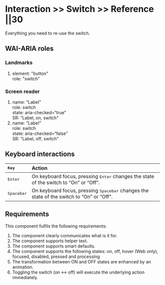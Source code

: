 # Interaction >> Switch >> Reference ||30

<p class="paragraph--emphasis">Everything you need to re-use the switch.</p>

## WAI-ARIA roles

### Landmarks

1. element: "button"<br>
   role: "switch"

### Screen reader

1. name: “Label”<br>
   role: switch<br>
   state: aria-checked=“true”<br>
   SR: “Label, on, switch"
2. name: “Label”<br>
   role: switch<br>
   state: aria-checked=“false”<br>
   SR: “Label, off, switch”

## Keyboard interactions

| <kbd>Key</kbd>      | Action                                                                                            |
| :------------------ | :------------------------------------------------------------------------------------------------ |
| <kbd>Enter</kbd>    | On keyboard focus, pressing <kbd>Enter</kbd> changes the state of the switch to “On” or “Off”.    |
| <kbd>Spacebar</kbd> | On keyboard focus, pressing <kbd>Spacebar</kbd> changes the state of the switch to “On” or “Off”. |

## Requirements

This component fulfils the following requirements:

1. The component clearly communicates what is it for.
2. The component supports helper text.
3. The component supports smart defaults.
4. The component supports the following states: on, off, hover (Web only), focused, disabled, pressed and processing
5. The transformation between ON and OFF states are enhanced by an animation.
6. Toggling the switch (on <-> off) will execute the underlying action immediately.
